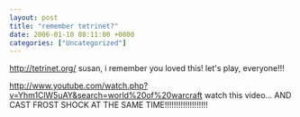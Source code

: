 ```yaml
---
layout: post
title: "remember tetrinet?"
date: 2006-01-10 08:11:00 +0000
categories: ["Uncategorized"]
---
```


http://tetrinet.org/   susan, i remember you loved this! let's play, everyone!!!

http://www.youtube.com/watch.php?v=Yhm1ClW5uAY&search=world%20of%20warcraft watch this video... AND CAST FROST SHOCK AT THE SAME TIME!!!!!!!!!!!!!!!!!!!